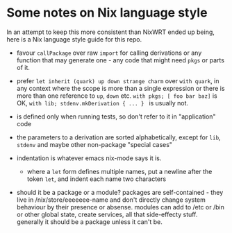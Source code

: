 # Some notes on Nix language style

In an attempt to keep this more consistent than NixWRT ended up being,
here is a Nix language style guide for this repo.

* favour `callPackage` over raw `import` for calling derivations
or any function that may generate one - any code that might need
`pkgs` or parts of it.

* prefer `let inherit (quark) up down strange charm` over `with
quark`, in any context where the scope is more than a single
expression or there is more than one reference to `up`, `down` etc.
`with pkgs; [ foo bar baz]` is OK,
`with lib; stdenv.mkDerivation { ... } ` is usually not.

* <liminix> is defined only when running tests, so don't refer to it in
"application" code

* the parameters to a derivation are sorted alphabetically, except for
`lib`, `stdenv` and maybe other non-package "special cases"

* indentation is whatever emacs nix-mode says it is.

  * where a `let` form defines multiple names, put a newline after the
  token `let`, and indent each name two characters

* should it be a package or a module? packages are self-contained -
  they live in /nix/store/eeeeeee-name and don't directly change
  system behaviour by their presence or absense. modules can add to
  /etc or /bin or other global state, create services, all that
  side-effecty stuff.  generally it should be a package unless it
  can't be.
